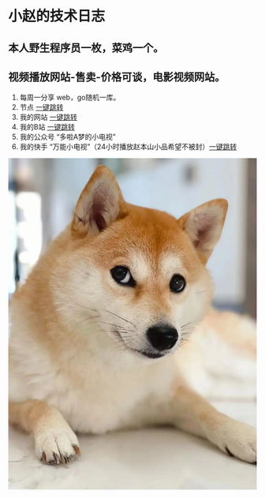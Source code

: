 # 小赵的技术日志
## 本人野生程序员一枚，菜鸡一个。
## 视频播放网站-售卖-价格可谈，电影视频网站。

1. 每周一分享 web，go随机一库。
2. 节点 <a href="https://wcdha.com">一键跳转</a>
3. 我的网站 <a href="https://wcdha.com">一键跳转</a>
4. 我的B站 <a href="https://space.bilibili.com/432329331">一键跳转</a>
5. 我的公众号 “多啦A梦的小电视”
6. 我的快手 “万能小电视”（24小时播放赵本山小品希望不被封）<a href="https://live.kuaishou.com/u/a5200909?fid=43409964&cc=share_copylink&followRefer=151&shareMethod=TOKEN&docId=6&kpn=KUAISHOU&subBiz=LIVE_STREAM&shareId=17519422092725&shareToken=XaqurG0NwCiTmt7&userId=43409964&shareType=6&shareMode=APP&originShareId=17519422092725&appType=1&shareObjectId=N5fxX2Nfb8k&shareUrlOpened=0&timestamp=1688131725846">一键跳转</a>


<img src="./1.webp"/>
